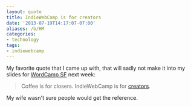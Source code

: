 ```yaml
---
layout: quote
title: IndieWebCamp is for creators
date: '2013-07-19T14:17:07-07:00'
aliases: /b/HM
categories:
- technology
tags:
- indiewebcamp
---
```

My favorite quote that I came up with, that will sadly not make it into my slides for [WordCamp
SF](http://2013.sf.wordcamp.org/) next week:

> Coffee is for closers.  IndieWebCamp is for [creators](https://indieweb.org/creator).

My wife wasn't sure people would get the reference.
